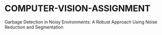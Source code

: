 # COMPUTER-VISION-ASSIGNMENT
Garbage Detection in Noisy Environments: A Robust Approach Using Noise Reduction and Segmentation
